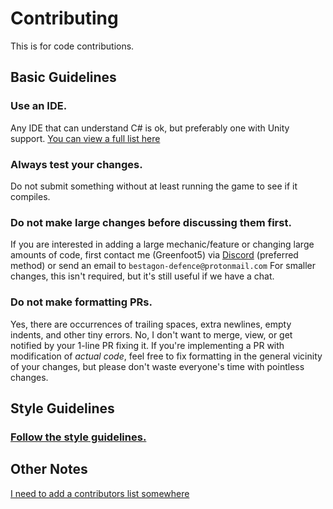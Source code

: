 # Contributing

This is for code contributions.

## Basic Guidelines

### Use an IDE.
Any IDE that can understand C# is ok, but preferably one with Unity support. [You can view a full list here](https://docs.unity3d.com/Manual/ScriptingToolsIDEs.html)

### Always test your changes.
Do not submit something without at least running the game to see if it compiles.  

### Do not make large changes before discussing them first.
If you are interested in adding a large mechanic/feature or changing large amounts of code, first contact me (Greenfoot5) via [Discord](https://discord.gg/zeDey9v) (preferred method) or send an email to `bestagon-defence@protonmail.com`
For smaller changes, this isn't required, but it's still useful if we have a chat.

### Do not make formatting PRs.
Yes, there are occurrences of trailing spaces, extra newlines, empty indents, and other tiny errors. No, I don't want to merge, view, or get notified by your 1-line PR fixing it. If you're implementing a PR with modification of *actual code*, feel free to fix formatting in the general vicinity of your changes, but please don't waste everyone's time with pointless changes.

## Style Guidelines

### [Follow the style guidelines.](STYLE_GUIDELINES.md)

## Other Notes
[I need to add a contributors list somewhere](https://chambray-comb-aa7.notion.site/Setup-the-project-properly-for-open-source-f090e030aab243deb331e0206e1c4d53)
